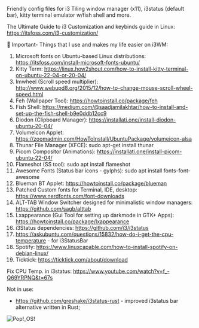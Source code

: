 Friendly config files for i3 Tiling window manager (x11), i3status (default bar), kitty terminal emulator w/fish shell and more.

The Ultimate Guide to i3 Customization and keybinds guide in Linux: https://itsfoss.com/i3-customization/

📌 Important- Things that I use and makes my life easier on i3WM: 

1. Microsoft fonts on Ubuntu-based Linux distributions: https://itsfoss.com/install-microsoft-fonts-ubuntu/
2. Kitty Term: https://linux.how2shout.com/how-to-install-kitty-terminal-on-ubuntu-22-04-or-20-04/
3. Imwheel (Scroll speed multiplier): http://www.webupd8.org/2015/12/how-to-change-mouse-scroll-wheel-speed.html
4. Feh (Wallpaper Tool): https://howtoinstall.co/package/feh
5. Fish Shell: https://medium.com/@saadjamilakhtar/how-to-install-and-set-up-the-fish-shell-b9e0ddb12cc9
6. Diodon (Clipboard Manager): https://installati.one/install-diodon-ubuntu-20-04/
7. VolumeIcon Applet: https://zoomadmin.com/HowToInstall/UbuntuPackage/volumeicon-alsa
8. Thunar File Manager (XFCE): sudo apt-get install thunar
9. Picom Compositor (Animations): https://installati.one/install-picom-ubuntu-22-04/
10. Flameshot (SS tool): sudo apt install flameshot
11. Awesome Fonts (Status bar icons - gylphs): sudo apt install fonts-font-awesome
12. Blueman BT Applet: https://howtoinstall.co/package/blueman
13. Patched Custom fonts for Terminal, IDE, desktop: https://www.nerdfonts.com/font-downloads
14. ALT-TAB Window Switcher designed for minimalistic window managers: https://github.com/sagb/alttab
15. Lxappearance (Gui Tool for setting up darkmode in GTK+ Apps): https://howtoinstall.co/package/lxappearance
16. i3Status dependencies: https://github.com/i3/i3status
17. https://askubuntu.com/questions/15832/how-do-i-get-the-cpu-temperature - for i3StatusBar
18. Spotify: https://www.linuxcapable.com/how-to-install-spotify-on-debian-linux/
19. Ticktick: https://ticktick.com/about/download


Fix CPU Temp. in i3status: https://www.youtube.com/watch?v=f_-Q69YRPNQ&t=67s

Not in use: 
- https://github.com/greshake/i3status-rust - improved i3status bar alternative written in Rust;


![Pop!_OS!](https://github.com/alexandrubaciu9/myi3WM-config-kitty-i3status-fish/assets/54137976/573c2f73-c6c2-4923-bfb6-50f3aca42316)

